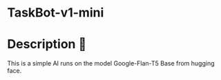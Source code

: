 # TaskBot-v1-mini
# Description 📓
This is a simple AI runs on the model Google-Flan-T5 Base from hugging face.
